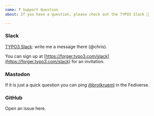 ```yaml
---
name: ❓ Support Question
about: If you have a question, please check out the TYPO3 Slack 🤗

---
```


### Slack

[TYPO3 Slack](https://typo3.slack.com): write me a message there (@chris).

You can sign up at [https://forger.typo3.com/slack](https://forger.typo3.com/slack) for an invitation.

### Mastodon

If it is just a quick question you can ping [@brotkrueml](https://phpc.social/@brotkrueml) in the Fediverse.

### GitHub

Open an issue here.

